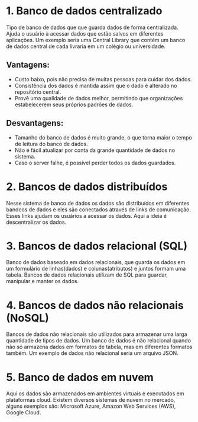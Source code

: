 # 1. Banco de dados centralizado

Tipo de banco de dados que que guarda dados de forma centralizada. Ajuda o usuário à acessar dados que estão salvos em diferentes aplicações. Um exemplo seria uma Central Library que contém um banco de dados central de cada livraria em um colégio ou universidade.

## Vantagens: 

* Custo baixo, pois não precisa de muitas pessoas para cuidar dos dados.
* Consistência dos dados é mantida assim que o dado é alterado no repositório central.
* Provê uma qualidade de dados melhor, permitindo que organizações estabelecerem seus próprios padrões de dados.

## Desvantagens:

* Tamanho do banco de dados é muito grande, o que torna maior o tempo de leitura do banco de dados.
* Não é fácil atualizar por conta da grande quantidade de dados no sistema.
* Caso o server falhe, é possível perder todos os dados guardados.

# 2. Bancos de dados distribuídos

Nesse sistema de banco de dados os dados são distribuídos em diferentes bandcos de dados e eles são conectados através de links de comunicação. Esses links ajudam os usuários a acessar os dados. Aqui a ideia é descentralizar os dados.

# 3. Bancos de dados relacional (SQL)

Banco de dados baseado em dados relacionais, que guarda os dados em um formulário de linhas(dados) e colunas(atributos) e juntos formam uma tabela. Bancos de dados relacionais utilizam de SQL para guardar, manipular e manter os dados.

# 4. Bancos de dados não relacionais (NoSQL)

Bancos de dados não relacionais são utilizados para armazenar uma larga quantidade de tipos de dados. Um banco de dados é não relacional quando não só armazena dados em formatos de tabela, mas em diferentes formatos também. Um exemplo de dados não relacional seria um arquivo JSON.

# 5. Banco de dados em nuvem

Aqui os dados são armazenados em ambientes virtuais e executados em plataformas cloud. Existem diversos sistemas de nuvem no mercado, alguns exemplos são: Microsoft Azure, Amazon Web Services (AWS), Google Cloud.